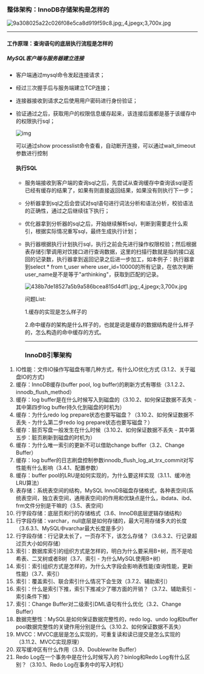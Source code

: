 ### 整体架构：InnoDB存储架构是怎样的 ###



![9a308025a22c026f08e5ca8d919f59c8.jpg;,4,jpegx;3,700x.jpg](https://image.uc.cn/o/wemedia/s/upload/2020/9a308025a22c026f08e5ca8d919f59c8.jpg;,4,jpegx;3,700x.jpg)



---------

#### 工作原理：查询语句的底层执行流程是怎样的 ####

#####  MySQL客户端与服务器建立连接 #####

- 客户端通过mysql命令发起连接请求；

- 经过三次握手后与服务端建立TCP连接；

- 连接器接收到请求之后使用用户密码进行身份验证；

- 验证通过之后，获取用户的权限信息缓存起来，该连接后面都是基于该缓存中的权限执行sql；

  ![img](https://image.uc.cn/o/wemedia/s/upload/2020/d1fa64796b2258c85337596018de1ba4.jpg;,4,jpegx;3,700x.jpg)

  可以通过show processlist命令查看，自动断开连接，可以通过wait_timeout参数进行控制

  #### 执行SQL 

  - 服务端接收到客户端的查询sql之后，先尝试从查询缓存中查询该sql是否已经有缓存的结果了，如果有则直接返回结果，如果没有则执行下一步；

  - 分析器拿到sql之后会尝试对sql语句进行词法分析和语法分析，校验语法的正确性，通过之后继续往下执行；

  - 优化器拿到分析器的sql之后，开始继续解析sql，判断到需要走什么索引，根据实际情况重写sql，最终生成执行计划；

  - 执行器根据执行计划执行sql，执行之前会先进行操作权限校验；然后根据表存储引擎调用对饮接口进行查询数据，这里的扫描行数就是指的接口返回的记录数，执行器拿到返回记录之后进一步加工，如本例子：执行器拿到select * from t_user where user_id=10000的所有记录，在依次判断user_name是不是等于"arthinking"，获取到匹配的记录。

    ![438b7de18527a5b9a586bcea815d4df1.jpg;,4,jpegx;3,700x.jpg](https://image.uc.cn/o/wemedia/s/upload/2020/438b7de18527a5b9a586bcea815d4df1.jpg;,4,jpegx;3,700x.jpg)

    问题List:

    1.缓存的实现是怎么样子的

    2.命中缓存的架构是什么样子的，也就是说是缓存的数据结构是什么样子的，怎么构造的命中缓存的方式。

    ----------------

    ### InnoDB引擎架构

    

    

1. IO性能：文件IO操作写磁盘有哪几种方式，有什么IO优化方式 (3.1.2、关于磁盘IO的方式)
2. 缓存：InnoDB缓存(buffer pool, log buffer)的刷新方式有哪些（3.1.2.2、innodb_flush_method）
3. 缓存：log buffer是在什么时候写入到磁盘的（3.10.2、如何保证数据不丢失 - 其中第四步log buffer持久化到磁盘的时机为）
4. 缓存：为什么redo log prepare状态也要写磁盘？（3.10.2、如何保证数据不丢失 - 为什么第二步redo log prepare状态也要写磁盘？）
5. 缓存：脏页写盘一般发生在什么时候（3.10.2、如何保证数据不丢失 - 其中第五步：脏页刷新到磁盘的时机为）
6. 缓存：为什么唯一索引的更新不可以借助change buffer（3.2、Change Buffer）
7. 缓存：log buffer的日志刷盘控制参数innodb_flush_log_at_trx_commit对写性能有什么影响（3.4.1、配置参数）
8. 缓存：buffer pool的LRU是如何实现的，为什么要这样实现（3.1.1、缓冲池LRU算法）
9. 表存储：系统表空间的结构，MySQL InnoDB磁盘存储格式，各种表空间(系统表空间，独立表空间，通用表空间)的作用和优缺点是什么，ibdata、ibd、frm文件分别是干嘛的（3.5、表空间）
10. 行字段存储：底层页和行的存储格式（3.6、InnoDB底层逻辑存储结构）
11. 行字段存储：varchar，null底层是如何存储的，最大可用存储多大的长度（3.6.3.1、MySQL中varchar最大长度是多少）
12. 行字段存储：行记录太长了，一页存不下，该怎么存储？（3.6.3.2、行记录超过页大小如何存储）
13. 索引：数据库索引的组织方式是怎样的，明白为什么要采用B+树，而不是哈希表、二叉树或者B树（3.7、索引 - 为什么MySQL使用B+树）
14. 索引：索引组织方式是怎样的，为什么大字段会影响表性能(查询性能，更新性能)（3.7、索引）
15. 索引：覆盖索引、联合索引什么情况下会生效（3.7.2、辅助索引）
16. 索引：什么是索引下推，索引下推减少了哪方面的开销？（3.7.2、辅助索引 - 索引条件下推）
17. 索引：Change Buffer对二级索引DML语句有什么优化（3.2、Change Buffer）
18. 数据完整性：MySQL是如何保证数据完整性的，redo log、undo log和buffer pool数据完整性的关键作用分别是什么（3.10.2、如何保证数据不丢失）
19. MVCC：MVCC底层是怎么实现的，可重复读和读已提交是怎么实现的（3.11.2、MVCC实现原理）
20. 双写缓冲区有什么作用（3.9、Doublewrite Buffer）
21. Redo Log在一个事务中是在什么时候写入的？binlog和Redo Log有什么区别？（3.10.1、Redo Log在事务中的写入时机）